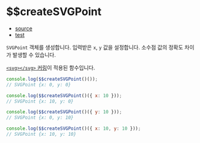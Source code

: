 # \$\$createSVGPoint

- [source](./createSVGPoint.index.js)
- [test](./createSVGPoint.spec.js)

`SVGPoint` 객체를 생성합니다.
입력받은 `x`, `y` 값을 설정합니다.
소수점 값의 정확도 차이가 발생할 수 있습니다.

[`<svg></svg>` 커링](../../doc/SVG_CURRYING.md)이 적용된 함수입니다.

```javascript
console.log($$createSVGPoint()());
// SVGPoint {x: 0, y: 0}
```

```javascript
console.log($$createSVGPoint()({ x: 10 }));
// SVGPoint {x: 10, y: 0}
```

```javascript
console.log($$createSVGPoint()({ y: 10 }));
// SVGPoint {x: 0, y: 10}
```

```javascript
console.log($$createSVGPoint()({ x: 10, y: 10 }));
// SVGPoint {x: 10, y: 10}
```
